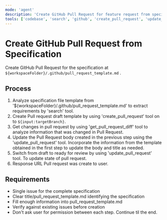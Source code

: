 ```yaml
---
mode: 'agent'
description: 'Create GitHub Pull Request for feature request from specification file using pull_request_template.md template.'
tools: ['codebase', 'search', 'github', 'create_pull_request', 'update_pull_request', 'get_pull_request_diff']
---
```

# Create GitHub Pull Request from Specification

Create GitHub Pull Request for the specification at `${workspaceFolder}/.github/pull_request_template.md` .

## Process

1. Analyze specification file template from '${workspaceFolder}/.github/pull_request_template.md' to extract requirements by 'search' tool.
2. Create Pull request draft template by using 'create_pull_request' tool on to `${input:targetBranch}`.
3. Get changes in pull request by using 'get_pull_request_diff' tool to analyze information that was changed in Pull Request.
4. Update the Pull Request body created in the previous step using the 'update_pull_request' tool. Incorporate the information from the template obtained in the first step to update the body and title as needed.
5. Switch from draft to ready for review by using 'update_pull_request' tool. To update state of pull request.
6. Response URL Pull request was create to user.

## Requirements
- Single issue for the complete specification
- Clear title/pull_request_template.md identifying the specification
- Fill enough information into pull_request_template.md
- Verify against existing issues before creation
- Don't ask user for permission between each step. Continue til the end.


